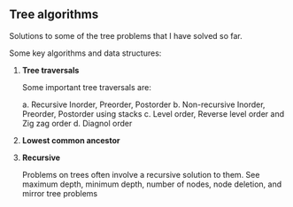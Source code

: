 ## Tree algorithms

Solutions to some of the tree problems that I have solved so far.

Some key algorithms and data structures:

1. **Tree traversals**
     
     Some important tree traversals are:
     
     a. Recursive Inorder, Preorder, Postorder
     b. Non-recursive Inorder, Preorder, Postorder using stacks
     c. Level order, Reverse level order and Zig zag order
     d. Diagnol order

2. **Lowest common ancestor**

3. **Recursive**

     Problems on trees often involve a recursive solution to them. See maximum depth, minimum depth, number of nodes, node deletion, and mirror tree problems


